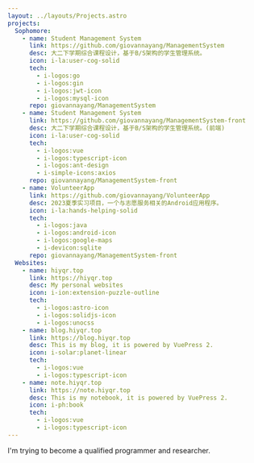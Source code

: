 ```yaml
---
layout: ../layouts/Projects.astro
projects:
  Sophomore:
    - name: Student Management System
      link: https://github.com/giovannayang/ManagementSystem
      desc: 大二下学期综合课程设计，基于B/S架构的学生管理系统。
      icon: i-la:user-cog-solid
      tech:
        - i-logos:go
        - i-logos:gin
        - i-logos:jwt-icon
        - i-logos:mysql-icon
      repo: giovannayang/ManagementSystem
    - name: Student Management System
      link: https://github.com/giovannayang/ManagementSystem-front
      desc: 大二下学期综合课程设计，基于B/S架构的学生管理系统。(前端)
      icon: i-la:user-cog-solid
      tech:
        - i-logos:vue
        - i-logos:typescript-icon
        - i-logos:ant-design
        - i-simple-icons:axios
      repo: giovannayang/ManagementSystem-front
    - name: VolunteerApp
      link: https://github.com/giovannayang/VolunteerApp
      desc: 2023夏季实习项目，一个与志愿服务相关的Android应用程序。
      icon: i-la:hands-helping-solid
      tech:
        - i-logos:java
        - i-logos:android-icon
        - i-logos:google-maps
        - i-devicon:sqlite
      repo: giovannayang/ManagementSystem-front
  Websites:
    - name: hiyqr.top
      link: https://hiyqr.top
      desc: My personal websites
      icon: i-ion:extension-puzzle-outline
      tech:
        - i-logos:astro-icon
        - i-logos:solidjs-icon
        - i-logos:unocss
    - name: blog.hiyqr.top
      link: https://blog.hiyqr.top
      desc: This is my blog, it is powered by VuePress 2.
      icon: i-solar:planet-linear
      tech:
        - i-logos:vue
        - i-logos:typescript-icon
    - name: note.hiyqr.top
      link: https://note.hiyqr.top
      desc: This is my notebook, it is powered by VuePress 2.
      icon: i-ph:book
      tech:
        - i-logos:vue
        - i-logos:typescript-icon
---
```


I'm trying to become a qualified programmer and researcher.
